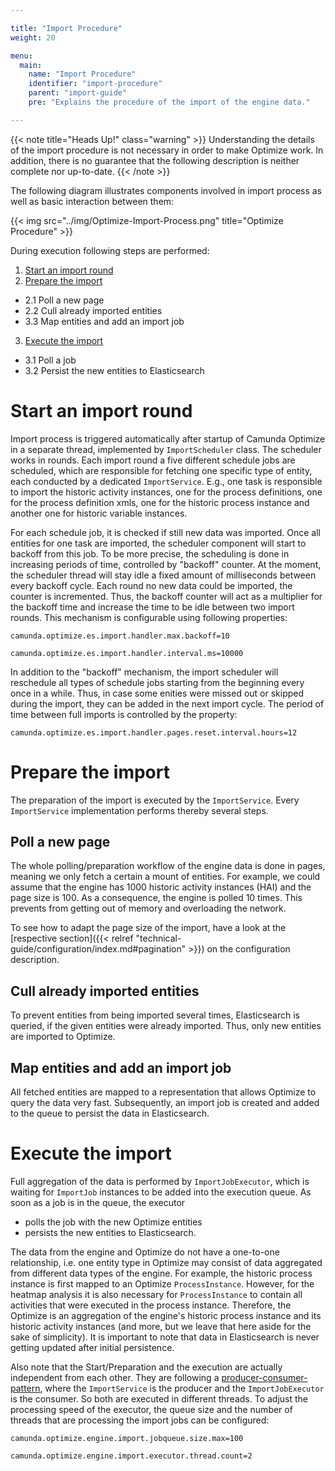 ```yaml
---

title: "Import Procedure"
weight: 20

menu:
  main:
    name: "Import Procedure"
    identifier: "import-procedure"
    parent: "import-guide"
    pre: "Explains the procedure of the import of the engine data."

---
```


{{< note title="Heads Up!" class="warning" >}}
Understanding the details of the import procedure is not necessary in order to make Optimize work. In addition, there is no guarantee that the following description is neither complete nor up-to-date.
{{< /note >}}

The following diagram illustrates components involved in import process as well as basic interaction between them:

{{< img src="../img/Optimize-Import-Process.png" title="Optimize Procedure" >}}

During execution following steps are performed:

1. [Start an import round](#start-an-import-round)
2. [Prepare the import](#prepare-the-import)
  - 2.1 Poll a new page
  - 2.2 Cull already imported entities
  - 3.3 Map entities and add an import job
3. [Execute the import](#execute-the-import)
  - 3.1 Poll a job
  - 3.2 Persist the new entities to Elasticsearch


# Start an import round

Import process is triggered automatically after startup of Camunda Optimize in a separate thread, implemented by `ImportScheduler` class. The scheduler works in rounds. Each import round a five different schedule jobs are scheduled, which are responsible for fetching one specific type of entity, each conducted by a dedicated `ImportService`. E.g., one task is responsible to import the historic activity instances, one for the process definitions, one for the process definition xmls, one for the historic process instance and another one for historic variable instances. 

For each schedule job, it is checked if still new data was imported. Once all entities for one task are imported, the scheduler component will start to backoff from this job. To be more precise, the scheduling is done in increasing periods of time, controlled by "backoff" counter. At the moment, the scheduler thread will stay idle a fixed amount of milliseconds between every backoff cycle. Each round no new data could be imported, the counter is incremented. Thus, the backoff counter will act as a multiplier for the backoff time and increase the time to be idle between two import rounds. This mechanism is configurable using following properties: 

```
camunda.optimize.es.import.handler.max.backoff=10
```

```
camunda.optimize.es.import.handler.interval.ms=10000
```

In addition to the "backoff" mechanism, the import scheduler will reschedule all types of schedule jobs starting from the beginning every once in a while. Thus, in case some enities were missed out or skipped during the import, they can be added in the next import cycle. The period of time between full imports is controlled by the property:

```
camunda.optimize.es.import.handler.pages.reset.interval.hours=12
```

# Prepare the import

The preparation of the import is executed by the `ImportService`. Every `ImportService` implementation performs thereby several steps.

## Poll a new page

The whole polling/preparation workflow of the engine data is done in pages, meaning we only fetch a certain a mount of entities. For example, we could assume that the engine has 1000 historic activity instances (HAI) and the page size is 100. As a consequence, the engine is polled 10 times. This prevents from getting out of memory and overloading the network.

To see how to adapt the page size of the import, have a look at the [respective section]({{< relref "technical-guide/configuration/index.md#pagination" >}}) on the configuration description.

## Cull already imported entities

To prevent entities from being imported several times, Elasticsearch is queried, if the given entities were already imported. Thus, only new entities are imported to Optimize.

## Map entities and add an import job

All fetched entities are mapped to a representation that allows Optimize to query the data very fast. Subsequently, an import job is created and added to the queue to persist the data in Elasticsearch.

# Execute the import

Full aggregation of the data is performed by `ImportJobExecutor`, which is waiting for `ImportJob` instances to be added into the execution queue. As soon as a job is in the queue, the executor 

* polls the job with the new Optimize entities 
* persists the new entities to Elasticsearch.

The data from the engine and Optimize do not have a one-to-one relationship, i.e. one entity type in Optimize may consist of data aggregated from different data types of the engine. For example, the historic process instance is first mapped to an Optimize `ProcessInstance`. However, for the heatmap analysis it is also necessary for `ProcessInstance` to contain all activities that were executed in the process instance. Therefore, the Optimize is an aggregation of the engine's historic process instance and its historic activity instances (and more, but we leave that here aside for the sake of simplicity). It is important to note that data in Elasticsearch is never getting updated after initial persistence.

Also note that the Start/Preparation and the execution are actually independent from each other. They are following a [producer-consumer-pattern](https://dzone.com/articles/producer-consumer-pattern), where the `ImportService` is the producer and the `ImportJobExecutor` is the consumer. So both are executed in different threads. To adjust the processing speed of the executor, the queue size and the number of threads that are processing the import jobs can be configured:

```
camunda.optimize.engine.import.jobqueue.size.max=100
```

```
camunda.optimize.engine.import.executor.thread.count=2
```

